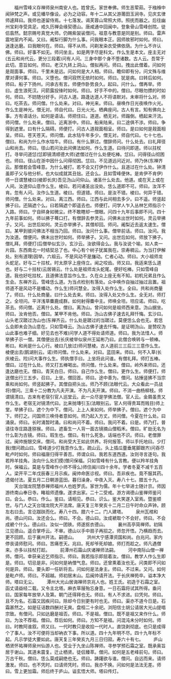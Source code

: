 <!-- { "loadSidebar": true } -->
　　福州雪峰义存禅师泉州南安人也。姓曾氏。家世奉佛。师生恶荤茹。于襁褓中闻钟梵之声。或见幡华像设。必为之动容。年十二从其父游莆田玉涧寺。见庆玄律师遽拜曰。我师也遂留侍焉。十七落发。谒芙蓉山常照大师。照抚而器之。后往幽州宝刹寺受具足。戒久历禅会缘契德山。唐咸通中回闽中。登象骨山雪峰创院。徒侣翕然。懿宗赐号真觉大师。仍赐紫袈裟僧问。祖意与教意是同是别。师曰。雷声震地室内不闻。又曰。阇梨行脚为什么事。问我眼本正。因师故邪时如何。师曰。迷逢达磨。曰我眼何在。师曰。得不从师。问剃发染衣受佛依荫。为什么不许认佛。师曰。好事不如无。师问坐主。如是两字尽是科文。作么生是本文。座主无对(五云和尚代云。更分三段着)问有人问。三身中那个身不堕诸数。古人云。吾常于此切。意旨如何。师曰。老汉九转上洞山。僧拟再问。师曰。拽出此僧着。问如何是觌面事。师曰。千里未是远。问如何是大人相。师曰。瞻仰即有分。问文殊与维摩对谭何事。师曰。义堕也。僧问寂然无依时如何。师曰。犹是病。曰转后如何。师曰。船子下扬州。问承古有言。师便作卧势良久。起曰。问什么。僧再举。师曰。虚生浪死汉。问箭露投锋时如何。师曰。好手不中的。僧曰。尽眼勿摽的时如何。师曰。不妨随分好手。问古人道。路逢达道人不将语默对。未审将什么对。师曰。吃茶去。师问僧。什么处来。对曰。神光来。师曰。昼唤作日光夜唤作火光。作么生是神光。僧无对。师自代曰。日光火光。栖典座问。古人有言。知有佛向上事。方有语话分。如何是语话。师把住曰。道道。栖无对。师蹋倒。栖起来汗流。师问僧。什么处来。僧曰。近离浙中。师曰。船来陆来。曰二途俱不涉。师曰。争得到遮里。曰有什么隔碍。师便打。问古人道觌面相呈。师曰。是曰如何是觌面相呈。师曰。苍天苍天。师问僧。此水牯牛年多少。僧无对。师自代曰。七十七也。僧曰。和尚为什么作水牯牛。师曰。有什么罪过。僧辞师问。什么处去。曰礼拜径山和尚去。师曰。径山若问汝此间佛法如何。作么生道。曰待问即道。师以拄杖打。寻举问道怤(怤即镜清顺德大师)遮僧过在什么处便吃棒。怤曰。问得径山彻困也。师曰。径山在浙中因什么问得彻困。怤曰。不见道远问近对。师乃休(东禅齐云。那僧若会雪峰意。为什么被打。若不会又打伊作什么。且道过在什么处。钟清虽即子父与他分析。也大似成就其丑拙。还会么。且如雪峰便休。是肯伊不肯伊)师一日谓慧棱曰(棱即长庆)吾见沩山问仰山。诸圣什么处去。他道。或在天上或在人间。汝道仰山意作么生。棱曰。若问诸圣出没处。恁么道即不可。师曰。汝浑不肯。忽有人问。汝作么生道。棱曰。但道错。师曰。是汝不错。棱曰。何异于错。师问僧。什么处来。对曰。离江西。师曰。江西与此间相去多少。曰不遥。师竖起拂子曰。还隔遮个么。曰若隔遮个即遥去也。师便打。问学人乍入丛林乞师指示个入路。师曰。宁自碎身如微尘。终不敢瞎却一僧眼。问四十九年后事即不问。四十九年前事如何。师以拂子蓦口打。有僧辞去参灵云。问佛未出世时如何。灵云举拂子。又问。出世后如何。灵云亦举拂子。其僧却回。师问。阇梨近去返太速生。僧曰。某甲到彼问佛法不相当乃回。师曰。汝问什么事。僧举前话。师曰。汝问。我为汝道。僧便问。佛未出世时如何。师举拂子。又问。出世后如何。师放下拂子。僧礼拜。师便打(后僧举似玄沙。玄沙云。汝欲得会么。我与汝说个喻。如人卖一片园。东西南北一时结契总了也。中心有个树子犹属我在。崇寿稠云。为当打伊解处。别有道理)因举。六祖云。不是风动不是旛动。仁者心动。师曰。大小祖师龙头蛇足。好与二十拄杖。时太原孚上座侍立。闻之咬齿。师又曰。我适来恁么道也。好与二十拄杖(云居锡云。什么处是祖师龙头蛇尾。便好吃棒。只如雪峰自道。我也好吃拄杖。且道佛法意旨作么生。久在众上座无有不知。初机兄弟且作么生会。东禅齐云。雪峰恁么道。为当点检别有落处。众中唤作自抽过抽过且置。祖师道不是风动不是幡动。作么生)师问慧全。汝得入处作么生。全曰。共和尚商量了。师曰。什么处商量。曰什么处去来。师曰。汝得入处又作么生。全无对。师打之。全坦问。平洋浅草麋鹿成群。如何射得麋中主。师唤全坦。坦应诺。师曰。吃茶去。师问僧。近离什么处。僧曰。离沩山。曾问如何是祖师西来意。沩山据坐。师曰。汝肯他否。僧曰。某甲不肯他。师曰。沩山古佛子速去礼拜忏悔。玄沙曰。山头老汉蹉过沩山也(东禅齐云。什么处是蹉过的当蹉过。莫便恁么会也无。若恁么会即未会沩山意在。只如雪峰云。沩山古佛子速去忏悔。是证明沩山。是赞叹沩山此事也难子细。好见去也不难)问学人道不得处请师道。师曰。我为法惜人。师举拂子示一僧。其僧便出去(长庆棱举似泉州王延彬乃曰。此僧合唤转与一顿棒。彬曰。和尚是什么心行。棱曰几放过)师问慧棱。古人道前三三后三三意作么生。棱便出去(鹅湖别云。诺)师问僧。什么处来。对曰。蓝田来。师曰。何不入草(长庆棱云。险)问大事作么生。师执僧手曰。上坐将此问谁。有僧礼拜。师打五棒。僧曰。过在什么处。师又打五棒喝出。师问僧。什么处来。僧曰。岭外来师曰。还逢达磨也无。僧曰。青天白日。师曰。自己作么生。僧曰。更作么生。师便打。师送僧出行三五步。召曰。上坐。僧回首。师曰。途中善为。僧问。拈捶竖拂不当宗乘和尚如何。师竖起拂子。其僧自把头出。师乃不顾(法眼代云。大众看此一员战将)僧问。三乘十二分教为凡夫开演。不为凡夫开演。师曰。不消一曲杨柳枝。师谓镜清曰。古来有老宿引官人巡堂云。此一众尽是学佛法僧。官人云。金屑虽贵又作么生。老宿无对镜清代曰。比来抛塼引玉(法眼别云。官人何得贵耳而贱目)师上堂。举拂子曰。遮个为中下。僧问。上上人来如何。师举拂子。僧曰。遮个为中下。师打之。问国师三唤侍者意如何。师乃起入方丈。师问僧。今夏在什么处。曰涌泉。师曰。长时涌暂时涌。曰和尚问不着。师曰。我问不着。曰是。师乃打。普请往寺庄路逢猕猴。师曰。遮畜生一人背一面古镜摘山僧稻禾。僧曰。旷劫无名为什么彰为古镜。师曰。瑕生也。僧曰。有什么死急。话端也不识。师曰。老僧罪过。闽帅施银交床。僧问。和尚受大王如此供养。将何报答。师以手托地曰。少打我(僧问疏山曰。雪峰道少打我意作么生。疏山云。头上插瓜虀垂尾脚跟齐)问吞尽毗卢时如何。师曰福唐归得平善否。师谓众曰。我若东道西道。汝则寻言逐句。我若羚羊挂角。汝向什么处扪摸(僧问保福。只如雪峰有什么言教。便以羚羊挂角时。保福云。莫是与雪峰作小师不得么)师住闽川四十余年。学者冬夏不减千五百人。梁开平二年戊辰春三月示疾。闽帅命医诊视。师曰。吾非疾也。竟不服其药。遗偈付法。夏五月二日朝游蓝田。暮归澡身。中夜入灭。寿八十七。腊五十九。
　　天台瑞龙院慧恭禅师福州人也姓罗氏。家世为儒。年十七举进士随计京。师因游终南山奉日寺。睹祖师遗像。遂求出家。二十二受戒。游方谒德山鉴禅师鉴问曰。会么。恭曰。作么。鉴曰。请相见。恭曰。识么。鉴大笑遂入室焉。暨鉴顺世。与门人之天台瑞龙院大开法席。唐天复三年癸亥十二月二日午时命众声钟。顾左右曰去。言讫跏趺而化。寿八十四。腊六十二。门人建塔。
　　泉州瓦棺和尚。德山问曰。汝还会么。师曰。不会。德山曰。汝成褫取个不会好。师曰。不会成褫个什么。德山曰。汝似一团铁。师遂抠衣德山。
　　襄州高亭简禅师。初隔江见德山。遥合掌呼云。不审。德山以手中扇子再招之。师忽开悟。乃横趋而去。更不回顾。后于襄州开法。嗣德山。
　　洪州大宁感潭资国和尚。白兆问。家内停丧请师慰问。师曰。苦痛苍天。兆曰。死却爷死却娘。师打而趁之。师凡遇僧来。亦多以拄杖打趁。
　　前潭州石霜山庆诸禅师法嗣。
　　河中南际山僧一禅师。僧问。幸获亲近乞师指示。师曰。我若指示即屈着汝。僧曰。教学人作么生即是。师曰。切忌是非。问如何是衲僧气息。师曰。还曾熏着汝也无。问类即不问如何是异。师曰。要头即一任斫将去。问如何是法身主。师曰。不过来。又问。如何是毗卢师。师曰。不超越。师初居末山。后闽帅请开法。于长庆禅苑卒。谥本净大师。塔曰无尘。
　　潭州大光山居诲禅师京兆人也。姓王氏。初造于石霜之室。函丈请益经二载。又令主北塔。麻衣草屦殆忘身意。一日石霜将试其所得。垂问曰。国家每年放举人及第。朝门还得拜也无。师曰。有人不求进。曰凭何。师曰。且不为名。石霜又因疾问曰。除却今日别更有时也无。师曰。渠亦不道今日是。石霜甚然之。如是征诘数四酬对无爽。盘桓二十余祀。浏阳信士胡公请居大光山提唱宗致。有僧问。只如达磨是祖否。师曰。不是祖。僧曰。既不是祖又来作什么。师曰。为汝不荐祖。僧曰。荐后如何。师曰。方知不是祖。问混沌未分时如何。师曰。时教阿谁叙。师又曰。一代时教只是收拾一代时人。直饶剥彻底。也只是成得个了事人。汝不可便将当却衲衣下事。所以道。四十九年明不尽。四十九年标不起。凡示学徒大要如此。唐天复三年癸亥九月三日归寂。寿六十有七。
　　庐山栖贤怀祐禅师泉州仙游人也。受业于九坐山陈禅师。寻参学预石霜之室。既承奥旨居于谢山。其道未震复。迁止栖贤。徒侣臻萃。僧问。如何是五老峰前句。师曰。万古千秋。僧曰。恁么莫成嗣绝也无。师曰。踌躇欲与谁。僧问。自远而来。请师激发。师曰。也不凭时。曰请师凭时。师曰。我亦不换。问如何是法法无差。师曰。雪上更加霜。师后终于庐山。谥玄悟大师。塔曰传灯。
